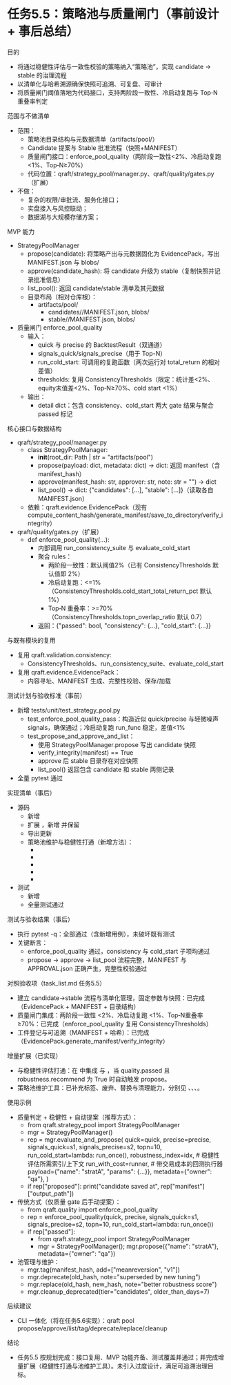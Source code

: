 # 任务5.5：策略池与质量闸门（事前设计 + 事后总结）

目的
- 将通过稳健性评估与一致性校验的策略纳入“策略池”，实现 candidate → stable 的治理流程
- 以清单化与哈希溯源确保快照可追溯、可复盘、可审计
- 将质量闸门阈值落地为代码接口，支持两阶段一致性、冷启动复跑与 Top‑N 重叠率判定

范围与不做清单
- 范围：
  - 策略池目录结构与元数据清单（artifacts/pool/）
  - Candidate 提案与 Stable 批准流程（快照+MANIFEST）
  - 质量闸门接口：enforce_pool_quality（两阶段一致性<2%、冷启动复跑<1%、Top‑N≥70%）
  - 代码位置：qraft/strategy_pool/manager.py、qraft/quality/gates.py（扩展）
- 不做：
  - 复杂的权限/审批流、服务化接口；
  - 实盘接入与风控联动；
  - 数据湖与大规模存储方案；

MVP 能力
- StrategyPoolManager
  - propose(candidate): 将策略产出与元数据固化为 EvidencePack，写出 MANIFEST.json 与 blobs/
  - approve(candidate_hash): 将 candidate 升级为 stable（复制快照并记录批准信息）
  - list_pool(): 返回 candidate/stable 清单及其元数据
  - 目录布局（相对仓库根）：
    - artifacts/pool/
      - candidates/<hash>/MANIFEST.json, blobs/
      - stable/<hash>/MANIFEST.json, blobs/
- 质量闸门 enforce_pool_quality
  - 输入：
    - quick 与 precise 的 BacktestResult（双通道）
    - signals_quick/signals_precise（用于 Top-N）
    - run_cold_start: 可调用的复跑函数（两次运行对 total_return 的相对差值）
    - thresholds: 复用 ConsistencyThresholds（限定：统计差<2%、equity末值差<2%、Top‑N≥70%、cold start <1%）
  - 输出：
    - detail dict：包含 consistency、cold_start 两大 gate 结果与聚合 passed 标记

核心接口与数据结构
- qraft/strategy_pool/manager.py
  - class StrategyPoolManager:
    - __init__(root_dir: Path | str = "artifacts/pool")
    - propose(payload: dict, metadata: dict) -> dict: 返回 manifest（含 manifest_hash）
    - approve(manifest_hash: str, approver: str, note: str = "") -> dict
    - list_pool() -> dict: {"candidates": [...], "stable": [...]}（读取各自 MANIFEST.json）
  - 依赖：qraft.evidence.EvidencePack（现有 compute_content_hash/generate_manifest/save_to_directory/verify_integrity）
- qraft/quality/gates.py（扩展）
  - def enforce_pool_quality(...):
    - 内部调用 run_consistency_suite 与 evaluate_cold_start
    - 聚合 rules：
      - 两阶段一致性：默认阈值2%（已有 ConsistencyThresholds 默认值即 2%）
      - 冷启动复跑：<=1%（ConsistencyThresholds.cold_start_total_return_pct 默认 1%）
      - Top‑N 重叠率：>=70%（ConsistencyThresholds.topn_overlap_ratio 默认 0.7）
    - 返回：{"passed": bool, "consistency": {...}, "cold_start": {...}}

与既有模块的复用
- 复用 qraft.validation.consistency:
  - ConsistencyThresholds、run_consistency_suite、evaluate_cold_start
- 复用 qraft.evidence.EvidencePack：
  - 内容寻址、MANIFEST 生成、完整性校验、保存/加载

测试计划与验收标准（事前）
- 新增 tests/unit/test_strategy_pool.py
  - test_enforce_pool_quality_pass：构造近似 quick/precise 与轻微噪声 signals，确保通过；冷启动复跑 run_func 稳定，差值<1%
  - test_propose_and_approve_and_list：
    - 使用 StrategyPoolManager.propose 写出 candidate 快照
    - verify_integrity(manifest) == True
    - approve 后 stable 目录存在对应快照
    - list_pool() 返回包含 candidate 和 stable 两侧记录
- 全量 pytest 通过

实现清单（事后）
- 源码
  - 新增 <mcfile name="manager.py" path="/home/dell/Projects/Qraft/qraft/strategy_pool/manager.py"></mcfile>
  - 扩展 <mcfile name="gates.py" path="/home/dell/Projects/Qraft/qraft/quality/gates.py"></mcfile>，新增 <mcsymbol name="enforce_pool_quality" filename="gates.py" path="/home/dell/Projects/Qraft/qraft/quality/gates.py" startline="45" type="function"></mcsymbol> 并保留 <mcsymbol name="dual_channel_consistency" filename="gates.py" path="/home/dell/Projects/Qraft/qraft/quality/gates.py" startline="26" type="function"></mcsymbol>
  - 导出更新 <mcfile name="__init__.py" path="/home/dell/Projects/Qraft/qraft/quality/__init__.py"></mcfile>
  - 策略池维护与稳健性打通（新增方法）：
    - <mcsymbol name="StrategyPoolManager.tag" filename="manager.py" path="/home/dell/Projects/Qraft/qraft/strategy_pool/manager.py" startline="162" type="function"></mcsymbol>
    - <mcsymbol name="StrategyPoolManager.deprecate" filename="manager.py" path="/home/dell/Projects/Qraft/qraft/strategy_pool/manager.py" startline="179" type="function"></mcsymbol>
    - <mcsymbol name="StrategyPoolManager.replace" filename="manager.py" path="/home/dell/Projects/Qraft/qraft/strategy_pool/manager.py" startline="188" type="function"></mcsymbol>
    - <mcsymbol name="StrategyPoolManager.cleanup_deprecated" filename="manager.py" path="/home/dell/Projects/Qraft/qraft/strategy_pool/manager.py" startline="201" type="function"></mcsymbol>
    - <mcsymbol name="StrategyPoolManager.evaluate_and_propose" filename="manager.py" path="/home/dell/Projects/Qraft/qraft/strategy_pool/manager.py" startline="232" type="function"></mcsymbol>
- 测试
  - 新增 <mcfile name="test_strategy_pool.py" path="/home/dell/Projects/Qraft/tests/unit/test_strategy_pool.py"></mcfile>
  - 全量测试通过

测试与验收结果（事后）
- 执行 pytest -q：全部通过（含新增用例），未破坏既有测试
- 关键断言：
  - enforce_pool_quality 通过，consistency 与 cold_start 子项均通过
  - propose -> approve -> list_pool 流程完整，MANIFEST 与 APPROVAL.json 正确产生，完整性校验通过

对照验收项（task_list.md 任务5.5）
- 建立 candidate→stable 流程与清单化管理，固定参数与快照：已完成（EvidencePack + MANIFEST + 目录结构）
- 质量闸门集成：两阶段一致性 <2%、冷启动复跑 <1%、Top‑N重叠率 ≥70%：已完成（enforce_pool_quality 复用 ConsistencyThresholds）
- 工件登记与可追溯（MANIFEST + 哈希）：已完成（EvidencePack.generate_manifest/verify_integrity）

增量扩展（已实现）
- 与稳健性评估打通：在 <mcsymbol name="StrategyPoolManager.evaluate_and_propose" filename="manager.py" path="/home/dell/Projects/Qraft/qraft/strategy_pool/manager.py" startline="232" type="function"></mcsymbol> 中集成 <mcsymbol name="enforce_pool_quality" filename="gates.py" path="/home/dell/Projects/Qraft/qraft/quality/gates.py" startline="45" type="function"></mcsymbol> 与 <mcsymbol name="run_robustness_evaluation" filename="robustness.py" path="/home/dell/Projects/Qraft/qraft/validation/robustness.py" startline="1" type="function"></mcsymbol>，当 quality.passed 且 robustness.recommend 为 True 时自动触发 propose。
- 策略池维护工具：已补充标签、废弃、替换与清理能力，分别见 <mcsymbol name="StrategyPoolManager.tag" filename="manager.py" path="/home/dell/Projects/Qraft/qraft/strategy_pool/manager.py" startline="162" type="function"></mcsymbol>、<mcsymbol name="StrategyPoolManager.deprecate" filename="manager.py" path="/home/dell/Projects/Qraft/qraft/strategy_pool/manager.py" startline="179" type="function"></mcsymbol>、<mcsymbol name="StrategyPoolManager.replace" filename="manager.py" path="/home/dell/Projects/Qraft/qraft/strategy_pool/manager.py" startline="188" type="function"></mcsymbol>、<mcsymbol name="StrategyPoolManager.cleanup_deprecated" filename="manager.py" path="/home/dell/Projects/Qraft/qraft/strategy_pool/manager.py" startline="201" type="function"></mcsymbol>。

使用示例
- 质量判定 + 稳健性 + 自动提案（推荐方式）：
  - from qraft.strategy_pool import StrategyPoolManager
  - mgr = StrategyPoolManager()
  - rep = mgr.evaluate_and_propose(
      quick=quick, precise=precise,
      signals_quick=s1, signals_precise=s2, topn=10,
      run_cold_start=lambda: run_once(),
      robustness_index=idx,  # 稳健性评估所需索引/上下文
      run_with_cost=runner,  # 带交易成本的回测执行器
      payload={"name": "stratA", "params": {...}},
      metadata={"owner": "qa"},
    )
  - if rep["proposed"]: print("candidate saved at", rep["manifest"]["output_path"])
- 传统方式（仅质量 gate 后手动提案）：
  - from qraft.quality import enforce_pool_quality
  - rep = enforce_pool_quality(quick, precise, signals_quick=s1, signals_precise=s2, topn=10, run_cold_start=lambda: run_once())
  - if rep["passed"]:
      - from qraft.strategy_pool import StrategyPoolManager
      - mgr = StrategyPoolManager(); mgr.propose({"name": "stratA"}, metadata={"owner": "qa"})
- 池管理与维护：
  - mgr.tag(manifest_hash, add=["meanreversion", "v1"])
  - mgr.deprecate(old_hash, note="superseded by new tuning")
  - mgr.replace(old_hash, new_hash, note="better robustness score")
  - mgr.cleanup_deprecated(tier="candidates", older_than_days=7)

后续建议
- CLI 一体化（将在任务5.6实现）：qraft pool propose/approve/list/tag/deprecate/replace/cleanup

结论
- 任务5.5 按规划完成：接口复用、MVP 功能齐备、测试覆盖并通过；并完成增量扩展（稳健性打通与池维护工具）。未引入过度设计，满足可追溯治理目标。
